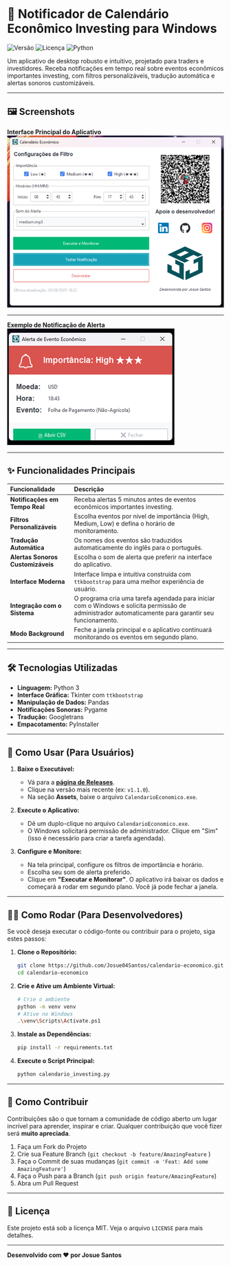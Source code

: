 # 🔔 Notificador de Calendário Econômico Investing para Windows

![Versão](https://img.shields.io/badge/version-v1.1.1-blue )
![Licença](https://img.shields.io/badge/license-MIT-green )
![Python](https://img.shields.io/badge/Python-3.12-blue?logo=python&logoColor=white )

Um aplicativo de desktop robusto e intuitivo, projetado para traders e investidores. Receba notificações em tempo real sobre eventos econômicos importantes investing, com filtros personalizáveis, tradução automática e alertas sonoros customizáveis.

---

## 🖼️ Screenshots

**Interface Principal do Aplicativo**
![Interface Principal do Aplicativo](image/screenshot-app.png)

---

**Exemplo de Notificação de Alerta**
![Exemplo de Notificação de Alerta](image/screenshot-alerta.png)

---

## ✨ Funcionalidades Principais

| Funcionalidade | Descrição |
| :--- | :--- |
| **Notificações em Tempo Real** | Receba alertas 5 minutos antes de eventos econômicos importantes investing. |
| **Filtros Personalizáveis** | Escolha eventos por nível de importância (High, Medium, Low) e defina o horário de monitoramento. |
| **Tradução Automática** | Os nomes dos eventos são traduzidos automaticamente do inglês para o português. |
| **Alertas Sonoros Customizáveis**| Escolha o som de alerta que preferir na interface do aplicativo. |
| **Interface Moderna** | Interface limpa e intuitiva construída com `ttkbootstrap` para uma melhor experiência de usuário. |
| **Integração com o Sistema** | O programa cria uma tarefa agendada para iniciar com o Windows e solicita permissão de administrador automaticamente para garantir seu funcionamento. |
| **Modo Background** | Feche a janela principal e o aplicativo continuará monitorando os eventos em segundo plano. |

---

## 🛠️ Tecnologias Utilizadas

*   **Linguagem:** Python 3
*   **Interface Gráfica:** Tkinter com `ttkbootstrap`
*   **Manipulação de Dados:** Pandas
*   **Notificações Sonoras:** Pygame
*   **Tradução:** Googletrans
*   **Empacotamento:** PyInstaller

---

## 🚀 Como Usar (Para Usuários)

1.  **Baixe o Executável:**
    *   Vá para a [**página de Releases**](https://github.com/Josue04Santos/calendario-economico/releases ).
    *   Clique na versão mais recente (ex: `v1.1.0`).
    *   Na seção **Assets**, baixe o arquivo `CalendarioEconomico.exe`.

2.  **Execute o Aplicativo:**
    *   Dê um duplo-clique no arquivo `CalendarioEconomico.exe`.
    *   O Windows solicitará permissão de administrador. Clique em "Sim" (isso é necessário para criar a tarefa agendada).

3.  **Configure e Monitore:**
    *   Na tela principal, configure os filtros de importância e horário.
    *   Escolha seu som de alerta preferido.
    *   Clique em **"Executar e Monitorar"**. O aplicativo irá baixar os dados e começará a rodar em segundo plano. Você já pode fechar a janela.

---

## 👨‍💻 Como Rodar (Para Desenvolvedores)

Se você deseja executar o código-fonte ou contribuir para o projeto, siga estes passos:

1.  **Clone o Repositório:**
    ```bash
    git clone https://github.com/Josue04Santos/calendario-economico.git
    cd calendario-economico
    ```

2.  **Crie e Ative um Ambiente Virtual:**
    ```bash
    # Crie o ambiente
    python -m venv venv
    # Ative no Windows
    .\venv\Scripts\Activate.ps1
    ```

3.  **Instale as Dependências:**
    ```bash
    pip install -r requirements.txt
    ```

4.  **Execute o Script Principal:**
    ```bash
    python calendario_investing.py
    ```

---

## 🤝 Como Contribuir

Contribuições são o que tornam a comunidade de código aberto um lugar incrível para aprender, inspirar e criar. Qualquer contribuição que você fizer será **muito apreciada**.

1.  Faça um Fork do Projeto
2.  Crie sua Feature Branch (`git checkout -b feature/AmazingFeature` )
3.  Faça o Commit de suas mudanças (`git commit -m 'Feat: Add some AmazingFeature'`)
4.  Faça o Push para a Branch (`git push origin feature/AmazingFeature`)
5.  Abra um Pull Request

---

## 📜 Licença

Este projeto está sob a licença MIT. Veja o arquivo `LICENSE` para mais detalhes.

---
**Desenvolvido com ❤️ por Josue Santos**
